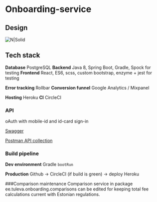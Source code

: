# Onboarding-service

## Design

![N|Solid](reference/design.png)

## Tech stack
**Database**
PostgreSQL
**Backend**
Java 8, Spring Boot, Gradle, Spock for testing
**Frontend**
React, ES6, scss, custom bootstrap, enzyme + jest for testing

**Error tracking**
Rollbar
**Conversion funnel**
Google Analytics / Mixpanel

**Hosting**
Heroku
**CI**
CircleCI

### API
oAuth with mobile-id and id-card sign-in

[Swagger](https://onboarding-service.tuleva.ee/swagger-ui.html)

[Postman API collection](reference/api.postman_collection)

### Build pipeline

**Dev environment**
Gradle `bootRun`

**Production**
Github -> CircleCI (if build is green) -> deploy Heroku

###Comparison maintenance
Comparison service in package ee.tuleva.onboarding.comparisons can be edited for keeping total fee calculations current with Estonian regulations.
